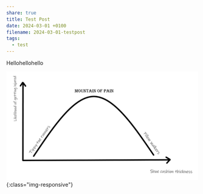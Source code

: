 ```yaml
---
share: true
title: Test Post
date: 2024-03-01 +0100
filename: 2024-03-01-testpost
tags:
  - test
---
```


Hellohellohello


![mountainpain.png](../images/obsidian/mountainpain.png){:class="img-responsive"}
